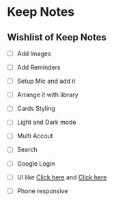 # Keep Notes

## Wishlist of Keep Notes

- [ ] Add Images
- [ ] Add Reminders
- [ ] Setup Mic and add it
- [ ] Arrange it with library
- [ ] Cards Styling
- [ ] Light and Dark mode
- [ ] Multi Accout
- [ ] Search
- [ ] Google Login
- [ ] UI like <a href="https://takenote.dev/">Click here</a> and <a href="https://noter-6498a.web.app/"> Click here </a>
- [ ] Phone responsive



